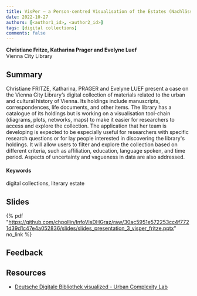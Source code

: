 ```yaml
---
title: VisPer – a Person-centred Visualisation of the Estates (Nachlässe) of the Vienna City Library  
date: 2022-10-27
authors: [<author1_id>, <author2_id>]
tags: [digital collections]
comments: false
---
```


**Christiane Fritze, Katharina Prager and Evelyne Luef**\
Vienna City Library

## Summary

Christiane FRITZE, Katharina, PRAGER and Evelyne LUEF present a case on the Vienna City Library’s digital collection of materials related to the urban and cultural history of Vienna. Its holdings include manuscripts, correspondences, life documents, and other items. The library has a catalogue of its holdings but is working on a visualisation tool-chain (diagrams, plots, networks, maps) to make it easier for researchers to access and explore the collection. The application that her team is developing is expected to be especially useful for researchers with specific research questions or for lay people interested in discovering the library's holdings. It will allow users to filter and explore the collection based on different criteria, such as affiliation, education, language spoken, and time period. Aspects of uncertainty and vagueness in data are also addressed.

#### Keywords

digital collections, literary estate

## Slides

{% pdf "https://github.com/chpollin/InfoVisDHGraz/raw/30ac5951e572253cc4f7721d39d1c47e4a052836/slides/slides_presentation_3_visper_fritze.pptx" no_link %}

## Feedback

## Resources

* [Deutsche Digitale Bibliothek visualized - Urban Complexity Lab](https://uclab.fh-potsdam.de/ddb/index.en.html) 


